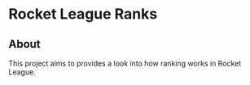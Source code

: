 # Rocket League Ranks

## About

This project aims to provides a look into how ranking works in Rocket League.